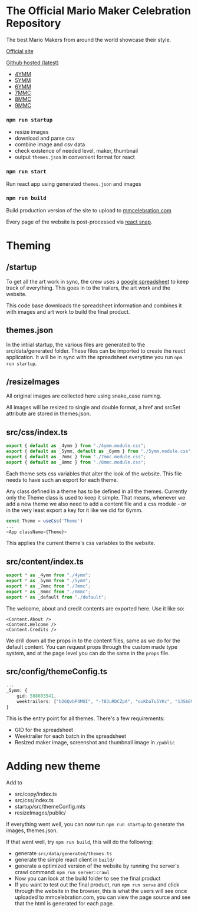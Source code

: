 # The Official Mario Maker Celebration Repository

The best Mario Makers from around the world showcase their style.

[Official site](https://mmcelebration.com)

[Github hosted (latest)](https://nicobrinkkemper.github.io/mmc)

- [4YMM](https://mmcelebration.com/4ymm)
- [5YMM](https://mmcelebration.com/5ymm)
- [6YMM](https://mmcelebration.com/6ymm)
- [7MMC](https://mmcelebration.com/7mmc)
- [8MMC](https://mmcelebration.com/8mmc)
- [9MMC](https://mmcelebration.com/9mmc)


### `npm run startup`
- resize images
- download and parse csv
- combine image and csv data
- check existence of needed level, maker, thumbnail
- output `themes.json` in convenient format for react

### `npm run start`
Run react app using generated `themes.json` and images

### `npm run build`
Build production version of the site to upload to [mmcelebration.com](https://mmcelebration.com)

Every page of the website is post-processed via [react snap](https://github.com/stereobooster/react-snap).


# Theming
## /startup
To get all the art work in sync, the crew uses a [google spreadsheet](https://docs.google.com/spreadsheets/d/e/2PACX-1vROk4rxqS9jPImRfwqL6T6pFHJSBs4Gx3O9JUzabTeDA0aZrr2xccinxeuWhSNJJflByzbE63CAkZj0/pub) to keep track
of everything. This goes in to the trailers, the art work and the website.

This code base downloads the spreadsheet information and combines it with images and art work to build
the final product.

## themes.json

In the intiial startup, the various files are generated to the src/data/generated folder. These files
can be imported to create the react application. It will be in sync with the spreadsheet everytime
you run `npm run startup`.




## /resizeImages
All original images are collected here using snake_case naming.

All images will be resized to single and double format, a href and srcSet attribute are stored in themes.json.

## src/css/index.ts
```ts
export { default as _4ymm } from "./4ymm.module.css";
export { default as _5ymm, default as _6ymm } from "./5ymm.module.css";
export { default as _7mmc } from "./7mmc.module.css";
export { default as _8mmc } from "./8mmc.module.css";
```
Each theme sets css variables that alter the look of the website.
This file needs to have such an export for each theme.

Any class defined in a theme has to be defined in all the themes. Currently only the Theme class is used to keep it simple.
That means, whenever we add a new theme we also need to add a content file and a css module - or in the very least export a key for it like we did for 6ymm.

```ts
const Theme = useCss('Theme')
...
<App className={Theme}>
```
This applies the current theme's css variables to the website.

## src/content/index.ts
```ts
export * as _4ymm from "./4ymm";
export * as _5ymm from "./5ymm";
export * as _7mmc from "./7mmc";
export * as _8mmc from "./8mmc";
export * as _default from "./default";
```
The welcome, about and credit contents are exported here. Use it like so:
```tsx
<Content.About />
<Content.Welcome />
<Content.Credits />
```
We drill down all the props in to the content files, same as we do for the default content. You can request
props through the custom made type system, and at the page level you can do the same in the `props` file.



## src/config/themeConfig.ts
```ts
...
_5ymm: {
    gid: 588603541,
    weektrailers: ["b26QvbP4MUI", "-f83uRDCZpA", "ouKbaTu5YKc", "13Sb6V8ydPM"],
}
```
This is the entry point for all themes. There's a few requirements:
- GID for the spreadsheet
- Weektrailer for each batch in the spreadsheet
- Resized maker image, screenshot and thumbnail image in `/public`


# Adding new theme

Add to 

- src/copy/index.ts
- src/css/index.ts
- startup/src/themeConfig.mts
- resizeImages/public/

If everything went well, you can now run `npm run startup` to generate the images, themes.json.

If that went well, try `npm run build`, this will do the following:
- generate `src/data/generated/themes.ts`
- generate the simple react client in `build/`
- generate a optimized version of the website by running the server's crawl command: `npm run server:crawl`
- Now you can look at the build folder to see the final product
- If you want to test out the final product, run `npm run serve` and click through the website in the browser, this is what the users will see once uploaded to mmcelebration.com, you can view the page source and see that the html is generated for each page. 
